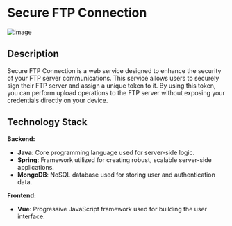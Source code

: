 # Secure FTP Connection

![image](https://github.com/AvishaiDotan/secure-ftp-db-connection/assets/108017307/616528f1-1f6e-4d08-a180-7d44374ed799)


## Description
Secure FTP Connection is a web service designed to enhance the security of your FTP server communications. This service allows users to securely sign their FTP server and assign a unique token to it. By using this token, you can perform upload operations to the FTP server without exposing your credentials directly on your device.

## Technology Stack

**Backend:**
- **Java**: Core programming language used for server-side logic.
- **Spring**: Framework utilized for creating robust, scalable server-side applications.
- **MongoDB**: NoSQL database used for storing user and authentication data.

**Frontend:**
- **Vue**: Progressive JavaScript framework used for building the user interface.
